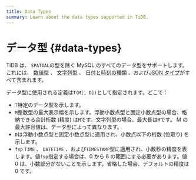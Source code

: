 ```yaml
---
title: Data Types
summary: Learn about the data types supported in TiDB.
---
```


# データ型 {#data-types}

TiDB は、 `SPATIAL`の型を除く MySQL のすべてのデータ型をサポートします。これには、 [数値型](/data-type-numeric.md) 、 [文字列型](/data-type-string.md) 、 [日付と時刻の種類](/data-type-date-and-time.md) 、および[JSON タイプ](/data-type-json.md)がすべて含まれます。

データ型に使用される定義は`T(M[, D])`として指定されます。どこで：

-   `T`特定のデータ型を示します。
-   `M`整数型の最大表示幅を示します。浮動小数点型と固定小数点型の場合、格納できる合計桁数 (精度) は`M`です。文字列型の場合、最大長は`M`です。 M の最大許容値は、データ型によって異なります。
-   `D`は浮動小数点型と固定小数点型に適用され、小数点以下の桁数 (位取り) を示します。
-   `fsp` `TIME` 、 `DATETIME` 、および`TIMESTAMP`型に適用され、小数秒の精度を表します。値`fsp`指定する場合は、0 から 6 の範囲にする必要があります。値 0 は、小数部分がないことを示します。省略した場合、デフォルトの精度は 0 です。

